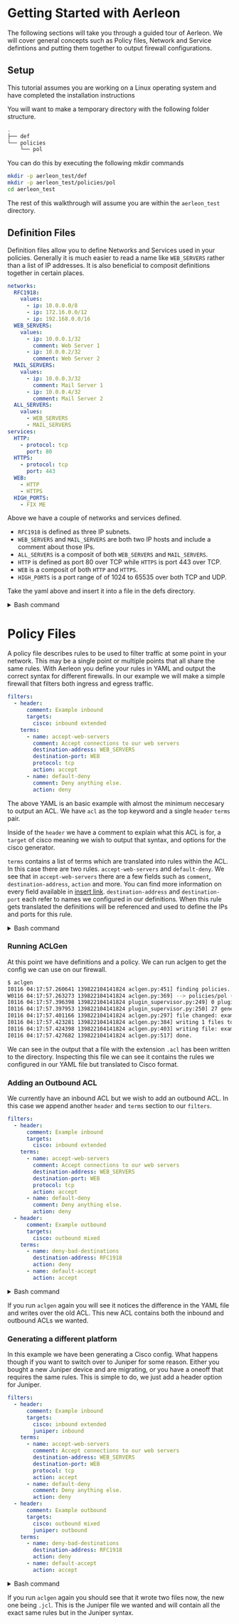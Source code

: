 # Getting Started with Aerleon

The following sections will take you through a guided tour of Aerleon. We will cover general concepts such as Policy files, Network and Service defintions and putting them together to output firewall configurations.

## Setup
This tutorial assumes you are working on a Linux operating system and have completed the installation instructions

You will want to make a temporary directory with the following folder structure.
```bash
.
├── def
└── policies
    └── pol
```
You can do this by executing the following mkdir commands
```bash
mkdir -p aerleon_test/def
mkdir -p aerleon_test/policies/pol
cd aerleon_test
```

The rest of this walkthrough will assume you are within the `aerleon_test` directory.
## Definition Files
Definition files allow you to define Networks and Services used in your policies. Generally it is much easier to read a name like `WEB_SERVERS` rather than a list of IP addresses. It is also beneficial to composit definitions together in certain places.

```yaml
networks:
  RFC1918:
    values:
      - ip: 10.0.0.0/8
      - ip: 172.16.0.0/12
      - ip: 192.168.0.0/16
  WEB_SERVERS:
    values:
      - ip: 10.0.0.1/32
        comment: Web Server 1
      - ip: 10.0.0.2/32
        comment: Web Server 2
  MAIL_SERVERS:
    values:
      - ip: 10.0.0.3/32
        comment: Mail Server 1
      - ip: 10.0.0.4/32
        comment: Mail Server 2
  ALL_SERVERS:
    values:
      - WEB_SERVERS
      - MAIL_SERVERS
services:
  HTTP:
    - protocol: tcp
      port: 80
  HTTPS:
    - protocol: tcp
      port: 443
  WEB:
    - HTTP
    - HTTPS
  HIGH_PORTS:
    - FIX ME

```

Above we have a couple of networks and services defined.
* `RFC1918` is defined as three IP subnets.
* `WEB_SERVERS` and `MAIL_SERVERS` are both two IP hosts and include a comment about those IPs.
* `ALL_SERVERS` is a composit of both `WEB_SERVERS` and `MAIL_SERVERS`.
* `HTTP` is defined as port 80 over TCP while `HTTPS` is port 443 over TCP.
* `WEB` is a composit of both `HTTP` and `HTTPS`.
* `HIGH_PORTS` is a port range of of 1024 to 65535 over both TCP and UDP.

Take the yaml above and insert it into a file in the defs directory.
<details>
  <summary>Bash command</summary>

  ```bash
  $ echo "networks:
  RFC1918:
    values:
      - ip: 10.0.0.0/8
      - ip: 172.16.0.0/12
      - ip: 192.168.0.0/16
  WEB_SERVERS:
    values:
      - ip: 10.0.0.1/32
        comment: Web Server 1
      - ip: 10.0.0.2/32
        comment: Web Server 2
  MAIL_SERVERS:
    values:
      - ip: 10.0.0.3/32
        comment: Mail Server 1
      - ip: 10.0.0.4/32
        comment: Mail Server 2
  ALL_SERVERS:
    values:
      - WEB_SERVERS
      - MAIL_SERVERS
services:
  HTTP:
    - protocol: tcp
      port: 80
  HTTPS:
    - protocol: tcp
      port: 443
  WEB:
    - HTTP
    - HTTPS
" > def/definitions.yaml

  ```
</details>


# Policy Files
A policy file describes rules to be used to filter traffic at some point in your network. This may be a single point or multiple points that all share the same rules. With Aerleon you define your rules in YAML and output the correct syntax for different firewalls. In our example we will make a simple firewall that filters both ingress and egress traffic.

```yaml
filters:
  - header:
      comment: Example inbound
      targets:
        cisco: inbound extended
    terms:
      - name: accept-web-servers
        comment: Accept connections to our web servers
        destination-address: WEB_SERVERS
        destination-port: WEB
        protocol: tcp
        action: accept
      - name: default-deny
        comment: Deny anything else.
        action: deny
```
The above YAML is an basic example with almost the minimum neccesary to output an ACL. We have `acl` as the top keyword and a single `header` `terms` pair.

Inside of the `header` we have a comment to explain what this ACL is for, a `target` of cisco meaning we wish to output that syntax, and options for the cisco generator.

`terms` contains a list of terms which are translated into rules within the ACL. In this case there are two rules. `accept-web-servers` and `default-deny`. We see that in `accept-web-servers` there are a few fields such as `comment`, `destination-address`, `action` and more. You can find more information on every field available in [insert link](foobar). `destination-address` and `destination-port` each refer to names we configured in our definitions. When this rule gets translated the definitions will be referenced and used to define the IPs and ports for this rule.

<details>
  <summary>Bash command</summary>

  ```bash
  $ echo "filters:
  - header:
      comment: Example inbound
      targets:
        cisco: inbound extended
    terms:
      - name: accept-web-servers
        comment: Accept connections to our web servers
        destination-address: WEB_SERVERS
        destination-port: WEB
        protocol: tcp
        action: accept
      - name: default-deny
        comment: Deny anything else.
        action: deny" > policies/pol/example.pol.yaml

  ```
</details>

### Running ACLGen

At this point we have definitions and a policy. We can run aclgen to get the config we can use on our firewall.

```bash
$ aclgen
I0116 04:17:57.260641 139822104141824 aclgen.py:451] finding policies...
W0116 04:17:57.263273 139822104141824 aclgen.py:369] --> policies/pol (1 pol files found)
I0116 04:17:57.396398 139822104141824 plugin_supervisor.py:249] 0 plugins active.
I0116 04:17:57.397953 139822104141824 plugin_supervisor.py:250] 27 generators registered.
I0116 04:17:57.401166 139822104141824 aclgen.py:297] file changed: example.pol.acl
I0116 04:17:57.423281 139822104141824 aclgen.py:384] writing 1 files to disk...
I0116 04:17:57.424398 139822104141824 aclgen.py:403] writing file: example.pol.acl
I0116 04:17:57.427682 139822104141824 aclgen.py:517] done.
```

We can see in the output that a file with the extension `.acl` has been written to the directory. Inspecting this file we can see it contains the rules we configured in our YAML file but translated to Cisco format.

### Adding an Outbound ACL

We currently have an inbound ACL but we wish to add an outbound ACL. In this case we append another `header` and `terms` section to our `filters`.

```yaml
filters:
  - header:
      comment: Example inbound
      targets:
        cisco: inbound extended
    terms:
      - name: accept-web-servers
        comment: Accept connections to our web servers
        destination-address: WEB_SERVERS
        destination-port: WEB
        protocol: tcp
        action: accept
      - name: default-deny
        comment: Deny anything else.
        action: deny
  - header:
      comment: Example outbound
      targets:
        cisco: outbound mixed
    terms:
      - name: deny-bad-destinations
        destination-address: RFC1918
        action: deny
      - name: default-accept
        action: accept
```


<details>
  <summary>Bash command</summary>

  ```bash
  echo "filters:
  - header:
      comment: Example inbound
      targets:
        cisco: inbound extended
    terms:
      - name: accept-web-servers
        comment: Accept connections to our web servers
        destination-address: WEB_SERVERS
        destination-port: WEB
        protocol: tcp
        action: accept
      - name: default-deny
        comment: Deny anything else.
        action: deny
  - header:
      comment: Example outbound
      targets:
        cisco: outbound extended
    terms:
      - name: deny-bad-destinations
        destination-address: RFC1918
        action: deny
      - name: default-accept
        action: accept" > policies/pol/example.pol.yaml
  ```
</details>

If you run `aclgen` again you will see it notices the difference in the YAML file and writes over the old ACL. This new ACL contains both the inbound and outbound ACLs we wanted.

### Generating a different platform
In this example we have been generating a Cisco config. What happens though if you want to switch over to Juniper for some reason. Either you bought a new Juniper device and are migrating, or you have a oneoff that requires the same rules. This is simple to do, we just add a header option for Juniper.

```yaml
filters:
  - header:
      comment: Example inbound
      targets:
        cisco: inbound extended
        juniper: inbound
    terms:
      - name: accept-web-servers
        comment: Accept connections to our web servers
        destination-address: WEB_SERVERS
        destination-port: WEB
        protocol: tcp
        action: accept
      - name: default-deny
        comment: Deny anything else.
        action: deny
  - header:
      comment: Example outbound
      targets:
        cisco: outbound mixed
        juniper: outbound
    terms:
      - name: deny-bad-destinations
        destination-address: RFC1918
        action: deny
      - name: default-accept
        action: accept
```

<details>
  <summary>Bash command</summary>

  ```bash
  echo "filters:
  - header:
      comment: Example inbound
      targets:
        cisco: inbound extended
        juniper: inbound
    terms:
      - name: accept-web-servers
        comment: Accept connections to our web servers
        destination-address: WEB_SERVERS
        destination-port: WEB
        protocol: tcp
        action: accept
      - name: default-deny
        comment: Deny anything else.
        action: deny
  - header:
      comment: Example outbound
      targets:
        cisco: outbound mixed
        juniper: outbound
    terms:
      - name: deny-bad-destinations
        destination-address: RFC1918
        action: deny
      - name: default-accept
        action: accept" > policies/pol/example.pol.yaml
  ```
</details>

If you run `aclgen` again you should see that it wrote two files now, the new one being `.jcl`. This is the Juniper file we wanted and will contain all the exact same rules but in the Juniper syntax.